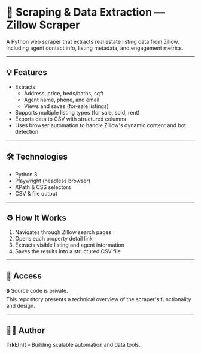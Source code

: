 # 🔎 Scraping & Data Extraction — Zillow Scraper

A Python web scraper that extracts real estate listing data from Zillow, including agent contact info, listing metadata, and engagement metrics.

---

## 💡 Features

- Extracts:
  - Address, price, beds/baths, sqft
  - Agent name, phone, and email
  - Views and saves (for-sale listings)
- Supports multiple listing types (for sale, sold, rent)
- Exports data to CSV with structured columns
- Uses browser automation to handle Zillow's dynamic content and bot detection

---

## 🛠 Technologies

- Python 3
- Playwright (headless browser)
- XPath & CSS selectors
- CSV & file output

---

## ⚙️ How It Works

1. Navigates through Zillow search pages
2. Opens each property detail link
3. Extracts visible listing and agent information
4. Saves the results into a structured CSV file

---

## 🔐 Access

🔒 Source code is private.  
This repository presents a technical overview of the scraper's functionality and design.

---

## 🧑‍💻 Author

**TrkElnIt** – Building scalable automation and data tools.  


